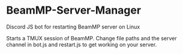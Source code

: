 # BeamMP-Server-Manager
Discord JS bot for restarting BeamMP server on Linux


Starts a TMUX session of BeamMP. Change file paths and the server channel in bot.js and restart.js to get working on your server.